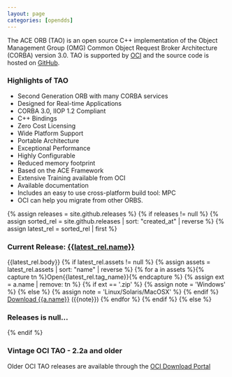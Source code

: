 ```yaml
---
layout: page
categories: [opendds]
---
```


The ACE ORB (TAO) is an open source C++ implementation of the Object Management Group (OMG) Common Object Request Broker Architecture (CORBA) version 3.0. TAO is supported by [OCI](http://www.ociweb.com) and the source code is hosted on [GitHub]({{site.github.repository_url}}).

### Highlights of TAO

 - Second Generation ORB with many CORBA services
 - Designed for Real-time Applications
 - CORBA 3.0, IIOP 1.2 Compliant
 - C++ Bindings
 - Zero Cost Licensing
 - Wide Platform Support
 - Portable Architecture
 - Exceptional Performance
 - Highly Configurable
 - Reduced memory footprint
 - Based on the ACE Framework
 - Extensive Training available from OCI
 - Available documentation
 - Includes an easy to use cross-platform build tool: MPC
 - OCI can help you migrate from other ORBS.

{% assign releases = site.github.releases %}
{% if releases != null %}
    {% assign sorted_rel = site.github.releases | sort: "created_at" | reverse %}
    {% assign latest_rel = sorted_rel | first %}
 
### Current Release: [{{latest_rel.name}}]({{latest_rel.html_url}})
  
{{latest_rel.body}}
{% if latest_rel.assets != null %}
    {% assign assets = latest_rel.assets | sort: "name" | reverse %}
    {% for a in assets %}{% capture tn %}Open{{latest_rel.tag_name}}{% endcapture %}
        {% assign ext = a.name | remove: tn %}
        {% if ext == '.zip' %}
           {% assign note = 'Windows' %}
        {% else %}
            {% assign note = 'Linux/Solaris/MacOSX' %}
        {% endif %}
        [Download {{a.name}}]({{a.browser_download_url}}) ({{note}})
    {% endfor %}
{% endif %}
{% else %}
### Releases is null...
{% endif %}

### Vintage OCI TAO - 2.2a and older

 Older OCI TAO releases are available through the [OCI Download Portal](lhttp://localhost:9090/ociProduct/show/3)
